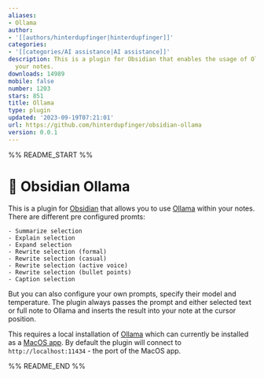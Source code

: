 ```yaml
---
aliases:
- Ollama
author:
- '[[authors/hinterdupfinger|hinterdupfinger]]'
categories:
- '[[categories/AI assistance|AI assistance]]'
description: This is a plugin for Obsidian that enables the usage of Ollama within
  your notes.
downloads: 14989
mobile: false
number: 1203
stars: 851
title: Ollama
type: plugin
updated: '2023-09-19T07:21:01'
url: https://github.com/hinterdupfinger/obsidian-ollama
version: 0.0.1
---
```


%% README_START %%

# 🦙 Obsidian Ollama

This is a plugin for [Obsidian](https://obsidian.md) that allows you to use [Ollama](https://ollama.ai) within your notes.
There are different pre configured promts:

    - Summarize selection
    - Explain selection
    - Expand selection
    - Rewrite selection (formal)
    - Rewrite selection (casual)
    - Rewrite selection (active voice)
    - Rewrite selection (bullet points)
    - Caption selection

But you can also configure your own prompts, specify their model and temperature. The plugin always passes the prompt and either selected text or full note to Ollama and inserts the result into your note at the cursor position.

This requires a local installation of [Ollama](https://ollama.ai) which can currently be installed as a [MacOS app](https://github.com/jmorganca/ollama#download). By default the plugin will connect to `http://localhost:11434` - the port of the MacOS app.


%% README_END %%